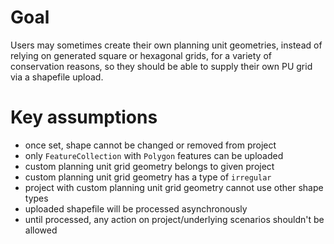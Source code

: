 # Goal

Users may sometimes create their own planning unit geometries, instead of
relying on generated square or hexagonal grids, for a variety of conservation
reasons, so they should be able to supply their own PU grid via a shapefile
upload.

# Key assumptions

* once set, shape cannot be changed or removed from project
* only `FeatureCollection` with `Polygon` features can be uploaded
* custom planning unit grid geometry belongs to given project
* custom planning unit grid geometry has a type of `irregular`
* project with custom planning unit grid geometry cannot use other shape types
* uploaded shapefile will be processed asynchronously
* until processed, any action on project/underlying scenarios shouldn't be
  allowed
